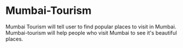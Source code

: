 # Mumbai-Tourism
Mumbai Tourism will tell user to find popular places to visit in Mumbai. Mumbai-tourism will help people who visit Mumbai to see it's beautiful places.
